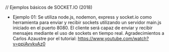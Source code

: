 // Ejemplos básicos de SOCKET.IO (2018)

* Ejemplo 01: Se utiliza node.js, nodemon, express y socket.io como herramienta para enviar y recibir sockets utilizando un servidor main.js iniciado en el puerto 8080. El cliente será capaz de enviar y recibir mensajes mediante el uso de sockets en tiempo real. Agradecimientos a Carlos Azaustre por el tutorial: https://www.youtube.com/watch?v=ppiAvvkvAz0